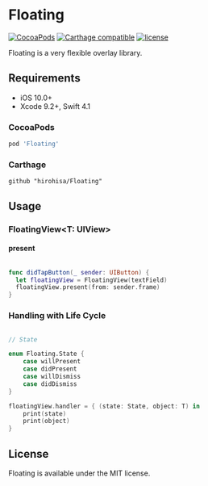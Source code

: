 Floating
=======
[![CocoaPods](https://img.shields.io/cocoapods/v/Floating.svg)](https://cocoapods.org/pods/Floating)
[![Carthage compatible](https://img.shields.io/badge/Carthage-compatible-4BC51D.svg?style=flat)](https://github.com/Carthage/Carthage)
[![license](https://img.shields.io/badge/license-MIT-000000.svg)](https://github.com/hirohisa/Floating/blob/master/LICENSE)

Floating is a very flexible overlay library.

Requirements
-------

- iOS 10.0+
- Xcode 9.2+, Swift 4.1

### CocoaPods

```ruby
pod 'Floating'
```

### Carthage

```
github "hirohisa/Floating"
```

Usage
-------

### FloatingView<T: UIView>

#### present

```swift

func didTapButton(_ sender: UIButton) {
  let floatingView = FloatingView(textField)
  floatingView.present(from: sender.frame)
}

```

### Handling with Life Cycle

```swift

// State

enum Floating.State {
    case willPresent
    case didPresent
    case willDismiss
    case didDismiss
}

floatingView.handler = { (state: State, object: T) in
    print(state)
    print(object)
}

```

License
-------

Floating is available under the MIT license.
